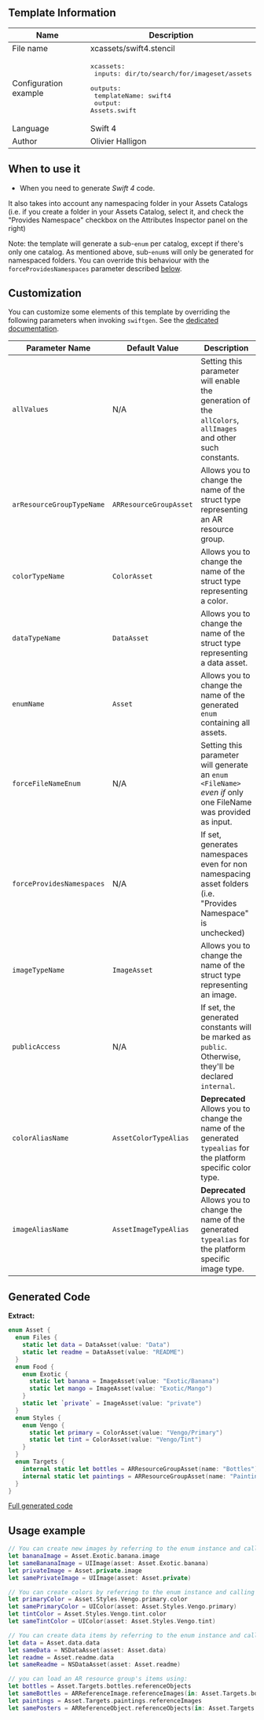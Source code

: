 ## Template Information

| Name      | Description       |
| --------- | ----------------- |
| File name | xcassets/swift4.stencil |
| Configuration example | <pre>xcassets:<br />  inputs: dir/to/search/for/imageset/assets<br />  outputs:<br />    templateName: swift4<br />    output: Assets.swift</pre> |
| Language | Swift 4 |
| Author | Olivier Halligon |

## When to use it

- When you need to generate *Swift 4* code.

It also takes into account any namespacing folder in your Assets Catalogs (i.e. if you create a folder in your Assets Catalog, select it, and check the "Provides Namespace" checkbox on the Attributes Inspector panel on the right)

Note: the template will generate a sub-`enum` per catalog, except if there's only one catalog. As mentioned above, sub-`enum`s will only be generated for namespaced folders. You can override this behaviour with the `forceProvidesNamespaces` parameter described [below](#customization).

## Customization

You can customize some elements of this template by overriding the following parameters when invoking `swiftgen`. See the [dedicated documentation](../../ConfigFile.md).

| Parameter Name | Default Value | Description |
| -------------- | ------------- | ----------- |
| `allValues` | N/A | Setting this parameter will enable the generation of the `allColors`, `allImages` and other such constants. |
| `arResourceGroupTypeName` | `ARResourceGroupAsset` | Allows you to change the name of the struct type representing an AR resource group. |
| `colorTypeName` | `ColorAsset` | Allows you to change the name of the struct type representing a color. |
| `dataTypeName` | `DataAsset` | Allows you to change the name of the struct type representing a data asset. |
| `enumName` | `Asset` | Allows you to change the name of the generated `enum` containing all assets. |
| `forceFileNameEnum` | N/A | Setting this parameter will generate an `enum <FileName>` _even if_ only one FileName was provided as input. |
| `forceProvidesNamespaces` | N/A | If set, generates namespaces even for non namespacing asset folders (i.e. "Provides Namespace" is unchecked) |
| `imageTypeName` | `ImageAsset` | Allows you to change the name of the struct type representing an image. |
| `publicAccess` | N/A | If set, the generated constants will be marked as `public`. Otherwise, they'll be declared `internal`. |
| `colorAliasName` | `AssetColorTypeAlias` | **Deprecated** Allows you to change the name of the generated `typealias` for the platform specific color type. |
| `imageAliasName` | `AssetImageTypeAlias` | **Deprecated** Allows you to change the name of the generated `typealias` for the platform specific image type. |

## Generated Code

**Extract:**

```swift
enum Asset {
  enum Files {
    static let data = DataAsset(value: "Data")
    static let readme = DataAsset(value: "README")
  }
  enum Food {
    enum Exotic {
      static let banana = ImageAsset(value: "Exotic/Banana")
      static let mango = ImageAsset(value: "Exotic/Mango")
    }
    static let `private` = ImageAsset(value: "private")
  }
  enum Styles {
    enum Vengo {
      static let primary = ColorAsset(value: "Vengo/Primary")
      static let tint = ColorAsset(value: "Vengo/Tint")
    }
  }
  enum Targets {
    internal static let bottles = ARResourceGroupAsset(name: "Bottles")
    internal static let paintings = ARResourceGroupAsset(name: "Paintings")
  }
}
```

[Full generated code](../../../Tests/Fixtures/Generated/XCAssets/swift4/all.swift)

## Usage example

```swift
// You can create new images by referring to the enum instance and calling `.image` on it:
let bananaImage = Asset.Exotic.banana.image
let sameBananaImage = UIImage(asset: Asset.Exotic.banana)
let privateImage = Asset.private.image
let samePrivateImage = UIImage(asset: Asset.private)

// You can create colors by referring to the enum instance and calling `.color` on it:
let primaryColor = Asset.Styles.Vengo.primary.color
let samePrimaryColor = UIColor(asset: Asset.Styles.Vengo.primary)
let tintColor = Asset.Styles.Vengo.tint.color
let sameTintColor = UIColor(asset: Asset.Styles.Vengo.tint)

// You can create data items by referring to the enum instance and calling `.data` on it:
let data = Asset.data.data
let sameData = NSDataAsset(asset: Asset.data)
let readme = Asset.readme.data
let sameReadme = NSDataAsset(asset: Asset.readme)

// you can load an AR resource group's items using:
let bottles = Asset.Targets.bottles.referenceObjects
let sameBottles = ARReferenceImage.referenceImages(in: Asset.Targets.bottles)
let paintings = Asset.Targets.paintings.referenceImages
let samePosters = ARReferenceObject.referenceObjects(in: Asset.Targets.paintings)
```
